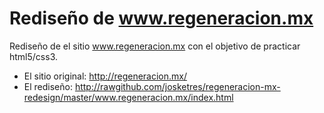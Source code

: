 Rediseño de www.regeneracion.mx
========================

Rediseño de el sitio www.regeneracion.mx con el objetivo de practicar html5/css3.

* El sitio original: http://regeneracion.mx/
* El rediseño: http://rawgithub.com/josketres/regeneracion-mx-redesign/master/www.regeneracion.mx/index.html
